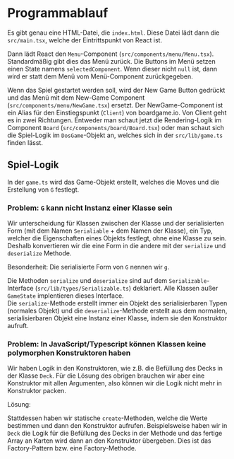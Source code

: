# Programmablauf

Es gibt genau eine HTML-Datei, die `index.html`.
Diese Datei lädt dann die `src/main.tsx`, welche der Eintrittspunkt von React ist.

Dann lädt React den `Menu`-Component (`src/components/menu/Menu.tsx`). Standardmäßig gibt dies das Menü zurück.
Die Buttons im Menü setzen einen State namens `selectedComponent`. Wenn dieser nicht `null` ist, dann wird er statt dem Menü vom Menü-Component zurückgegeben.

Wenn das Spiel gestartet werden soll, wird der New Game Button gedrückt und das Menü mit dem New-Game Component (`src/components/menu/NewGame.tsx`) ersetzt.
Der NewGame-Component ist ein Alias für den Einstiegspunkt (`Client`) von boardgame.io. Von Client geht es in zwei Richtungen. Entweder man schaut jetzt die Rendering-Logik im Component `Board` (`src/components/board/Board.tsx`) oder man schaut sich die Spiel-Logik im `DosGame`-Objekt an, welches sich in der `src/lib/game.ts` finden lässt.

## Spiel-Logik

In der `game.ts` wird das Game-Objekt erstellt, welches die Moves und die Erstellung von `G` festlegt.

### Problem: `G` kann nicht Instanz einer Klasse sein

Wir unterscheidung für Klassen zwischen der Klasse und der serialisierten Form (mit dem Namen `Serialiable` + dem Namen der Klasse), ein Typ, welcher die Eigenschaften eines Objekts festlegt, ohne eine Klasse zu sein. 
Deshalb konvertieren wir die eine Form in die andere mit der `serialize` und `deserialize` Methode.

Besonderheit: Die serialisierte Form von `G` nennen wir `g`.

Die Methoden `serialize` und `deserialize` sind auf dem `Serializable`-Interface (`src/lib/types/Serializable.ts`) deklariert. Alle Klassen außer `GameState` implentieren dieses Interface.    
Die `serialize`-Methode erstellt immer ein Objekt des serialisierbaren Typen (normales Objekt) und die `deserialize`-Methode erstellt aus dem normalen, serialisierbaren Objekt eine Instanz einer Klasse, indem sie den Konstruktor aufruft.

### Problem: In JavaScript/Typescript können Klassen keine polymorphen Konstruktoren haben

Wir haben Logik in den Konstruktoren, wie z.B. die Befüllung des Decks in der Klasse `Deck`.
Für die Lösung des obrigen brauchen wir aber eine Konstruktor mit allen Argumenten, also können wir die Logik nicht mehr in Konstruktor packen.

Lösung:

Stattdessen haben wir statische `create`-Methoden, welche die Werte bestimmen und dann den Konstruktor aufrufen.
Beispielsweise haben wir in `Deck` die Logik für die Befüllung des Decks in der Methode und das fertige Array an Karten wird dann an den Konstruktor übergeben.
Dies ist das Factory-Pattern bzw. eine Factory-Methode.


